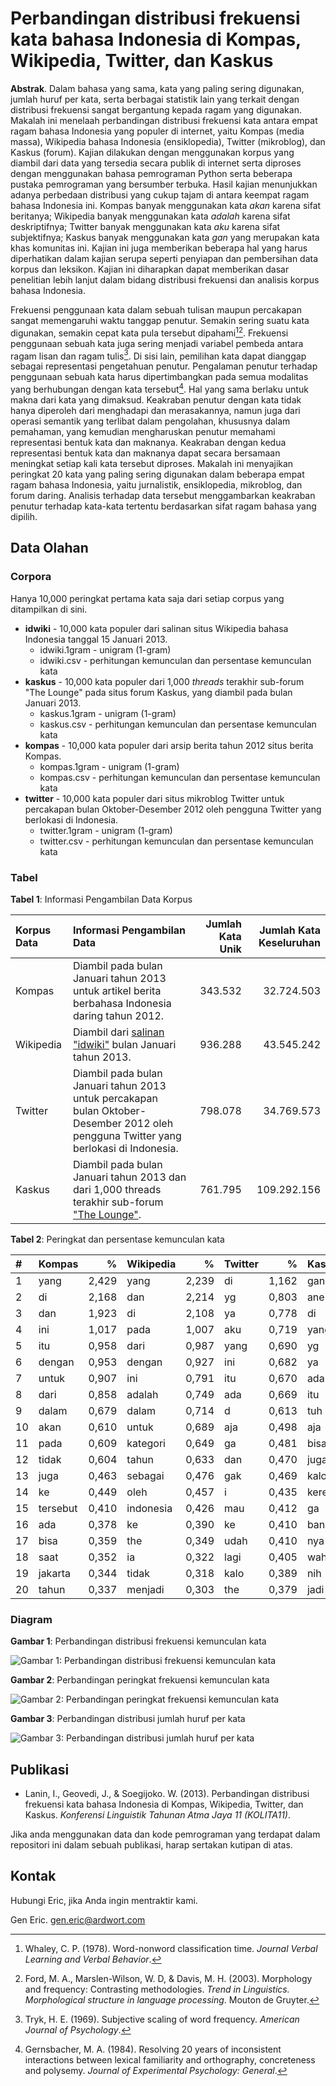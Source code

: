 # Perbandingan distribusi frekuensi kata bahasa Indonesia di Kompas, Wikipedia, Twitter, dan Kaskus

**Abstrak**. Dalam bahasa yang sama, kata yang paling sering digunakan, jumlah huruf per kata, serta berbagai statistik lain yang terkait dengan distribusi frekuensi sangat bergantung kepada ragam yang digunakan. Makalah ini menelaah perbandingan distribusi frekuensi kata antara empat ragam bahasa Indonesia yang populer di internet, yaitu Kompas (media massa), Wikipedia bahasa Indonesia (ensiklopedia), Twitter (mikroblog), dan Kaskus (forum). Kajian dilakukan dengan menggunakan korpus yang diambil dari data yang tersedia secara publik di internet serta diproses dengan menggunakan bahasa pemrograman Python serta beberapa pustaka pemrograman yang bersumber terbuka. Hasil kajian menunjukkan adanya perbedaan distribusi yang cukup tajam di antara keempat ragam bahasa Indonesia ini. Kompas banyak menggunakan kata *akan* karena sifat beritanya; Wikipedia banyak menggunakan kata *adalah* karena sifat deskriptifnya; Twitter banyak menggunakan kata *aku* karena sifat subjektifnya; Kaskus banyak menggunakan kata *gan* yang merupakan kata khas komunitas ini. Kajian ini juga memberikan beberapa hal yang harus diperhatikan dalam kajian serupa seperti penyiapan dan pembersihan data korpus dan leksikon. Kajian ini diharapkan dapat memberikan dasar penelitian lebih lanjut dalam bidang distribusi frekuensi dan analisis korpus bahasa Indonesia.

Frekuensi penggunaan kata dalam sebuah tulisan maupun percakapan sangat memengaruhi waktu tanggap penutur. Semakin sering suatu kata digunakan, semakin cepat kata pula tersebut dipahami[^1][^2]. Frekuensi penggunaan sebuah kata juga sering menjadi variabel pembeda antara ragam lisan dan ragam tulis[^3]. Di sisi lain, pemilihan kata dapat dianggap sebagai representasi pengetahuan penutur. Pengalaman penutur terhadap penggunaan sebuah kata harus dipertimbangkan pada semua modalitas yang berhubungan dengan kata tersebut[^4]. Hal yang sama berlaku untuk makna dari kata yang dimaksud. Keakraban penutur dengan kata tidak hanya diperoleh dari menghadapi dan merasakannya, namun juga dari operasi semantik yang terlibat dalam pengolahan, khususnya dalam pemahaman, yang kemudian mengharuskan penutur memahami representasi bentuk kata dan maknanya. Keakraban dengan kedua representasi bentuk kata dan maknanya dapat secara bersamaan meningkat setiap kali kata tersebut diproses. Makalah ini menyajikan peringkat 20 kata yang paling sering digunakan dalam beberapa empat ragam bahasa Indonesia, yaitu jurnalistik, ensiklopedia, mikroblog, dan forum daring. Analisis terhadap data tersebut menggambarkan keakraban penutur terhadap kata-kata tertentu berdasarkan sifat ragam bahasa yang dipilih.

[^1]: 	Whaley, C. P. (1978). Word-nonword classification time. *Journal Verbal Learning and Verbal Behavior*.

[^2]: 	Ford, M. A., Marslen-Wilson, W. D, & Davis, M. H. (2003). Morphology and frequency: Contrasting methodologies. *Trend in Linguistics. Morphological structure in language processing*. Mouton de Gruyter.

[^3]:	Tryk, H. E. (1969). Subjective scaling of word frequency. *American Journal of Psychology*.

[^4]:	Gernsbacher, M. A. (1984). Resolving 20 years of inconsistent interactions between lexical familiarity and orthography, concreteness and polysemy. *Journal of Experimental Psychology: General*.

## Data Olahan


### Corpora

Hanya 10,000 peringkat pertama kata saja dari setiap corpus yang ditampilkan di sini. 

* **idwiki** - 10,000 kata populer dari salinan situs Wikipedia bahasa Indonesia tanggal 15 Januari 2013.
    * idwiki.1gram - unigram (1-gram)
    * idwiki.csv - perhitungan kemunculan dan persentase kemunculan kata
* **kaskus** - 10,000 kata populer dari 1,000 *threads* terakhir sub-forum "The Lounge" pada situs forum Kaskus, yang diambil pada bulan Januari 2013.
    * kaskus.1gram - unigram (1-gram)
    * kaskus.csv - perhitungan kemunculan dan persentase kemunculan kata
* **kompas** - 10,000 kata populer dari arsip berita tahun 2012 situs berita Kompas.
    * kompas.1gram - unigram (1-gram)
    * kompas.csv - perhitungan kemunculan dan persentase kemunculan kata
* **twitter** - 10,000 kata populer dari situs mikroblog Twitter untuk percakapan bulan Oktober-Desember 2012 oleh pengguna Twitter yang berlokasi di Indonesia.
    * twitter.1gram - unigram (1-gram)
    * twitter.csv - perhitungan kemunculan dan persentase kemunculan kata

### Tabel


**Tabel 1**: Informasi Pengambilan Data Korpus

<table>
<colgroup>
<col style="text-align:left;"/>
<col style="text-align:left;"/>
<col style="text-align:right;"/>
<col style="text-align:right;"/>
</colgroup>

<thead>
<tr>
    <th style="text-align:left;">Korpus Data</th>
    <th style="text-align:left;">Informasi Pengambilan Data</th>
    <th style="text-align:right;">Jumlah Kata Unik</th>
    <th style="text-align:right;">Jumlah Kata Keseluruhan</th>
</tr>
</thead>

<tbody>
<tr>
    <td style="text-align:left;">Kompas</td>
    <td style="text-align:left;">Diambil pada bulan Januari tahun 2013 untuk artikel berita berbahasa Indonesia daring tahun 2012.</td>
    <td style="text-align:right;">343.532</td>
    <td style="text-align:right;">32.724.503</td>
</tr>
<tr>
    <td style="text-align:left;">Wikipedia</td>
    <td style="text-align:left;">Diambil dari <a href="http://dumps.wikimedia.org/idwiki/20130115/">salinan &quot;idwiki&quot;</a> bulan Januari tahun 2013.</td>
    <td style="text-align:right;">936.288</td>
    <td style="text-align:right;">43.545.242</td>
</tr>
<tr>
    <td style="text-align:left;">Twitter</td>
    <td style="text-align:left;">Diambil pada bulan Januari tahun 2013 untuk percakapan bulan Oktober-Desember 2012 oleh pengguna Twitter yang berlokasi di Indonesia.</td>
    <td style="text-align:right;">798.078</td>
    <td style="text-align:right;">34.769.573</td>
</tr>
<tr>
    <td style="text-align:left;">Kaskus</td>
    <td style="text-align:left;">Diambil pada bulan Januari tahun 2013 dan dari 1,000 threads terakhir sub-forum <a href="http://www.kaskus.co.id/forum/21/">&quot;The Lounge&quot;</a>.</td>
    <td style="text-align:right;">761.795</td>
    <td style="text-align:right;">109.292.156</td>
</tr>
</tbody>
</table>


**Tabel 2**: Peringkat dan persentase kemunculan kata

<table width="100%">
<colgroup>
<col style="text-align:left;"/>
<col style="text-align:left;"/>
<col style="text-align:right;"/>
<col style="text-align:left;"/>
<col style="text-align:right;"/>
<col style="text-align:left;"/>
<col style="text-align:right;"/>
<col style="text-align:left;"/>
<col style="text-align:right;"/>
</colgroup>

<thead>
<tr>
    <th style="text-align:left;">#</th>
    <th style="text-align:left;">Kompas</th>
    <th style="text-align:right;">%</th>
    <th style="text-align:left;">Wikipedia</th>
    <th style="text-align:right;">%</th>
    <th style="text-align:left;">Twitter</th>
    <th style="text-align:right;">%</th>
    <th style="text-align:left;">Kaskus</th>
    <th style="text-align:right;">%</th>
</tr>
</thead>

<tbody>
<tr>
    <td style="text-align:left;">1</td>
    <td style="text-align:left;">yang</td>
    <td style="text-align:right;">2,429</td>
    <td style="text-align:left;">yang</td>
    <td style="text-align:right;">2,239</td>
    <td style="text-align:left;">di</td>
    <td style="text-align:right;">1,162</td>
    <td style="text-align:left;">gan</td>
    <td style="text-align:right;">4,808</td>
</tr>
<tr>
    <td style="text-align:left;">2</td>
    <td style="text-align:left;">di</td>
    <td style="text-align:right;">2,168</td>
    <td style="text-align:left;">dan</td>
    <td style="text-align:right;">2,214</td>
    <td style="text-align:left;">yg</td>
    <td style="text-align:right;">0,803</td>
    <td style="text-align:left;">ane</td>
    <td style="text-align:right;">2,202</td>
</tr>
<tr>
    <td style="text-align:left;">3</td>
    <td style="text-align:left;">dan</td>
    <td style="text-align:right;">1,923</td>
    <td style="text-align:left;">di</td>
    <td style="text-align:right;">2,108</td>
    <td style="text-align:left;">ya</td>
    <td style="text-align:right;">0,778</td>
    <td style="text-align:left;">di</td>
    <td style="text-align:right;">1,194</td>
</tr>
<tr>
    <td style="text-align:left;">4</td>
    <td style="text-align:left;">ini</td>
    <td style="text-align:right;">1,017</td>
    <td style="text-align:left;">pada</td>
    <td style="text-align:right;">1,007</td>
    <td style="text-align:left;">aku</td>
    <td style="text-align:right;">0,719</td>
    <td style="text-align:left;">yang</td>
    <td style="text-align:right;">1,097</td>
</tr>
<tr>
    <td style="text-align:left;">5</td>
    <td style="text-align:left;">itu</td>
    <td style="text-align:right;">0,958</td>
    <td style="text-align:left;">dari</td>
    <td style="text-align:right;">0,987</td>
    <td style="text-align:left;">yang</td>
    <td style="text-align:right;">0,690</td>
    <td style="text-align:left;">yg</td>
    <td style="text-align:right;">1,034</td>
</tr>
<tr>
    <td style="text-align:left;">6</td>
    <td style="text-align:left;">dengan</td>
    <td style="text-align:right;">0,953</td>
    <td style="text-align:left;">dengan</td>
    <td style="text-align:right;">0,927</td>
    <td style="text-align:left;">ini</td>
    <td style="text-align:right;">0,682</td>
    <td style="text-align:left;">ya</td>
    <td style="text-align:right;">0,998</td>
</tr>
<tr>
    <td style="text-align:left;">7</td>
    <td style="text-align:left;">untuk</td>
    <td style="text-align:right;">0,907</td>
    <td style="text-align:left;">ini</td>
    <td style="text-align:right;">0,791</td>
    <td style="text-align:left;">itu</td>
    <td style="text-align:right;">0,670</td>
    <td style="text-align:left;">ada</td>
    <td style="text-align:right;">0,854</td>
</tr>
<tr>
    <td style="text-align:left;">8</td>
    <td style="text-align:left;">dari</td>
    <td style="text-align:right;">0,858</td>
    <td style="text-align:left;">adalah</td>
    <td style="text-align:right;">0,749</td>
    <td style="text-align:left;">ada</td>
    <td style="text-align:right;">0,669</td>
    <td style="text-align:left;">itu</td>
    <td style="text-align:right;">0,786</td>
</tr>
<tr>
    <td style="text-align:left;">9</td>
    <td style="text-align:left;">dalam</td>
    <td style="text-align:right;">0,679</td>
    <td style="text-align:left;">dalam</td>
    <td style="text-align:right;">0,714</td>
    <td style="text-align:left;">d</td>
    <td style="text-align:right;">0,613</td>
    <td style="text-align:left;">tuh</td>
    <td style="text-align:right;">0,758</td>
</tr>
<tr>
    <td style="text-align:left;">10</td>
    <td style="text-align:left;">akan</td>
    <td style="text-align:right;">0,610</td>
    <td style="text-align:left;">untuk</td>
    <td style="text-align:right;">0,689</td>
    <td style="text-align:left;">aja</td>
    <td style="text-align:right;">0,498</td>
    <td style="text-align:left;">aja</td>
    <td style="text-align:right;">0,739</td>
</tr>
<tr>
    <td style="text-align:left;">11</td>
    <td style="text-align:left;">pada</td>
    <td style="text-align:right;">0,609</td>
    <td style="text-align:left;">kategori</td>
    <td style="text-align:right;">0,649</td>
    <td style="text-align:left;">ga</td>
    <td style="text-align:right;">0,481</td>
    <td style="text-align:left;">bisa</td>
    <td style="text-align:right;">0,701</td>
</tr>
<tr>
    <td style="text-align:left;">12</td>
    <td style="text-align:left;">tidak</td>
    <td style="text-align:right;">0,604</td>
    <td style="text-align:left;">tahun</td>
    <td style="text-align:right;">0,633</td>
    <td style="text-align:left;">dan</td>
    <td style="text-align:right;">0,470</td>
    <td style="text-align:left;">juga</td>
    <td style="text-align:right;">0,680</td>
</tr>
<tr>
    <td style="text-align:left;">13</td>
    <td style="text-align:left;">juga</td>
    <td style="text-align:right;">0,463</td>
    <td style="text-align:left;">sebagai</td>
    <td style="text-align:right;">0,476</td>
    <td style="text-align:left;">gak</td>
    <td style="text-align:right;">0,469</td>
    <td style="text-align:left;">kalo</td>
    <td style="text-align:right;">0,642</td>
</tr>
<tr>
    <td style="text-align:left;">14</td>
    <td style="text-align:left;">ke</td>
    <td style="text-align:right;">0,449</td>
    <td style="text-align:left;">oleh</td>
    <td style="text-align:right;">0,457</td>
    <td style="text-align:left;">i</td>
    <td style="text-align:right;">0,435</td>
    <td style="text-align:left;">keren</td>
    <td style="text-align:right;">0,626</td>
</tr>
<tr>
    <td style="text-align:left;">15</td>
    <td style="text-align:left;">tersebut</td>
    <td style="text-align:right;">0,410</td>
    <td style="text-align:left;">indonesia</td>
    <td style="text-align:right;">0,426</td>
    <td style="text-align:left;">mau</td>
    <td style="text-align:right;">0,412</td>
    <td style="text-align:left;">ga</td>
    <td style="text-align:right;">0,624</td>
</tr>
<tr>
    <td style="text-align:left;">16</td>
    <td style="text-align:left;">ada</td>
    <td style="text-align:right;">0,378</td>
    <td style="text-align:left;">ke</td>
    <td style="text-align:right;">0,390</td>
    <td style="text-align:left;">ke</td>
    <td style="text-align:right;">0,410</td>
    <td style="text-align:left;">banget</td>
    <td style="text-align:right;">0,599</td>
</tr>
<tr>
    <td style="text-align:left;">17</td>
    <td style="text-align:left;">bisa</td>
    <td style="text-align:right;">0,359</td>
    <td style="text-align:left;">the</td>
    <td style="text-align:right;">0,349</td>
    <td style="text-align:left;">udah</td>
    <td style="text-align:right;">0,410</td>
    <td style="text-align:left;">nya</td>
    <td style="text-align:right;">0,567</td>
</tr>
<tr>
    <td style="text-align:left;">18</td>
    <td style="text-align:left;">saat</td>
    <td style="text-align:right;">0,352</td>
    <td style="text-align:left;">ia</td>
    <td style="text-align:right;">0,322</td>
    <td style="text-align:left;">lagi</td>
    <td style="text-align:right;">0,405</td>
    <td style="text-align:left;">wah</td>
    <td style="text-align:right;">0,532</td>
</tr>
<tr>
    <td style="text-align:left;">19</td>
    <td style="text-align:left;">jakarta</td>
    <td style="text-align:right;">0,344</td>
    <td style="text-align:left;">tidak</td>
    <td style="text-align:right;">0,318</td>
    <td style="text-align:left;">kalo</td>
    <td style="text-align:right;">0,389</td>
    <td style="text-align:left;">nih</td>
    <td style="text-align:right;">0,508</td>
</tr>
<tr>
    <td style="text-align:left;">20</td>
    <td style="text-align:left;">tahun</td>
    <td style="text-align:right;">0,337</td>
    <td style="text-align:left;">menjadi</td>
    <td style="text-align:right;">0,303</td>
    <td style="text-align:left;">the</td>
    <td style="text-align:right;">0,379</td>
    <td style="text-align:left;">jadi</td>
    <td style="text-align:right;">0,502</td>
</tr>
</tbody>
</table>


### Diagram

**Gambar 1**: Perbandingan distribusi frekuensi kemunculan kata

![Gambar 1: Perbandingan distribusi frekuensi kemunculan kata](https://raw.github.com/ardwort/freq-dist-id/master/freqdist.png)

**Gambar 2**: Perbandingan peringkat frekuensi kemunculan kata

![Gambar 2: Perbandingan peringkat frekuensi kemunculan kata](https://raw.github.com/ardwort/freq-dist-id/master/top10-words.png)

**Gambar 3**: Perbandingan distribusi jumlah huruf per kata

![Gambar 3: Perbandingan distribusi jumlah huruf per kata](https://raw.github.com/ardwort/freq-dist-id/master/chars.png)


## Publikasi

* Lanin, I., Geovedi, J., & Soegijoko. W. (2013). Perbandingan distribusi frekuensi kata bahasa Indonesia di Kompas, Wikipedia, Twitter, dan Kaskus. *Konferensi Linguistik Tahunan Atma Jaya 11 (KOLITA11)*.

Jika anda menggunakan data dan kode pemrograman yang terdapat dalam repositori ini dalam sebuah publikasi, harap sertakan kutipan di atas.


## Kontak

Hubungi Eric, jika Anda ingin mentraktir kami.

Gen Eric. <gen.eric@ardwort.com>
